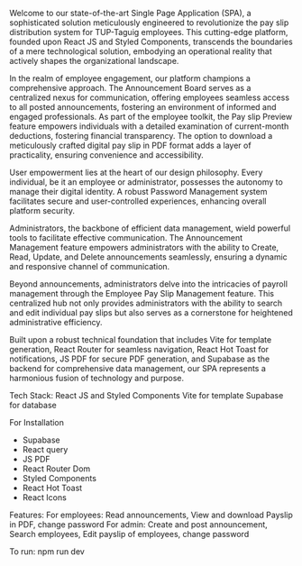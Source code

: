 Welcome to our state-of-the-art Single Page Application (SPA), a sophisticated solution meticulously engineered to revolutionize the pay slip distribution system for TUP-Taguig employees. This cutting-edge platform, founded upon React JS and Styled Components, transcends the boundaries of a mere technological solution, embodying an operational reality that actively shapes the organizational landscape.

In the realm of employee engagement, our platform champions a comprehensive approach. The Announcement Board serves as a centralized nexus for communication, offering employees seamless access to all posted announcements, fostering an environment of informed and engaged professionals. As part of the employee toolkit, the Pay slip Preview feature empowers individuals with a detailed examination of current-month deductions, fostering financial transparency. The option to download a meticulously crafted digital pay slip in PDF format adds a layer of practicality, ensuring convenience and accessibility.

User empowerment lies at the heart of our design philosophy. Every individual, be it an employee or administrator, possesses the autonomy to manage their digital identity. A robust Password Management system facilitates secure and user-controlled experiences, enhancing overall platform security.

Administrators, the backbone of efficient data management, wield powerful tools to facilitate effective communication. The Announcement Management feature empowers administrators with the ability to Create, Read, Update, and Delete announcements seamlessly, ensuring a dynamic and responsive channel of communication.

Beyond announcements, administrators delve into the intricacies of payroll management through the Employee Pay Slip Management feature. This centralized hub not only provides administrators with the ability to search and edit individual pay slips but also serves as a cornerstone for heightened administrative efficiency.

Built upon a robust technical foundation that includes Vite for template generation, React Router for seamless navigation, React Hot Toast for notifications, JS PDF for secure PDF generation, and Supabase as the backend for comprehensive data management, our SPA represents a harmonious fusion of technology and purpose.

Tech Stack:
React JS and Styled Components
Vite for template
Supabase for database

For Installation
- Supabase
- React query
- JS PDF
- React Router Dom
- Styled Components
- React Hot Toast
- React Icons

Features:
For employees: Read announcements, View and download Payslip in PDF, change password
For admin: Create and post announcement, Search employees, Edit payslip of employees, change password

To run:
npm run dev
